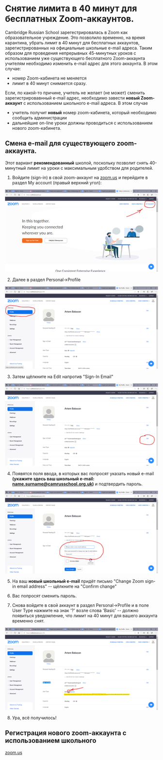 # Снятие лимита в 40 минут для бесплатных Zoom-аккаунтов.

Cambridge Russian School зарегестрировалась в Zoom как образовательное учреждение. Это позволило временно, на время карантина, убрать лимит в 40 минут для бесплатных аккаунтов, зарегистрированных на официальные школьные e-mail адреса. Таким образом для проведения непрерывных 45-минутных уроков с использованием уже существующего бесплатного Zoom-аккаунта учителям необходимо изменить e-mail адрес для этого аккаунта. В этом случае: 

* номер Zoom-кабинета не меняется
* лимит в 40 минут снимается сразу.

Если, по какой-то причине, учитель не желает (не может) сменить зарегистрировавнный e-mail адрес, необходимо завести **новый Zoom-аккаунт** с использованием школьного e-mail адреса. В этом случае

* учитель получит **новый** номер zoom-кабинета, который необходимо сообщить администрации
* дальнейшие on-line уроки должны проводиться с использованием нового zoom-кабинета.

## Смена e-mail для существующего zoom-аккаунта.

Этот вариант **рекомендованный** школой, поскольку позволит снять 40-минутный лимит на уроки с максимальным удобством для родителей.

1. Войдите (sign-in) в свой zoom-аккаунт на [zoom.us](http://zoom.us) и перейдите в раздел My account (правый верхний угол): 

![Первая страница](zm_01.png)

2. Далее в раздел Personal->Profile

![Вторая страница](zm_02.png)

3. Затем щёлкните на Edit напротив "Sign-In Email"

![Третья страница](zm_03.png)

4. Появятся поля ввода, в которых вас попросят указать новый e-mail **(укажите здесь ваш школьный e-mail: name.surname@camrusschool.org.uk)** и подтвердить пароль.

![Четвёртая страница](zm_04.png)

5. На ваш **новый школьный e-mail** придёт письмо "Change Zoom sign-in email address" -- щёлкните на "Confirm change"

6. Вас попросят сменить пароль.

7. Снова войдите в свой аккаунт в раздел Personal->Profile и в поле User Type нажмите на знак '?' возле слова 'Basic' -- должно появиться уведомление, что лимит на 40 минут для вашего аккаунта временно снят.

![Пятая страница](zm_05.png)

8. Ура, всё получилось! 

## Регистрация нового zoom-аккаунта с использованием школьного 
 
 [zoom.us](http://zoom.us)

